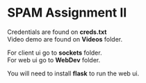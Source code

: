# SPAM Assignment II

Credentials are found on <b>creds.txt</b><br>
Video demo are found on <b>Videos</b> folder.<br>

For client ui go to <b>sockets</b> folder.<br>
For web ui go to <b>WebDev</b> folder.<br>

You will need to install <b>flask</b> to run the web ui.
